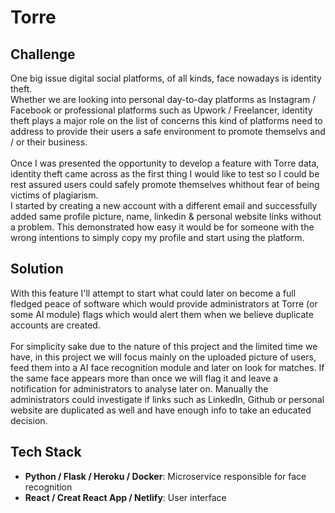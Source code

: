 # Torre

## Challenge

One big issue digital social platforms, of all kinds, face nowadays is identity theft.
<br>
Whether we are looking into personal day-to-day platforms as Instagram / Facebook or professional platforms such as Upwork / Freelancer, identity theft plays a major role on the list of concerns this kind of platforms need to address to provide their users a safe environment to promote themselvs and / or their business.
<br><br>
Once I was presented the opportunity to develop a feature with Torre data, identity theft came across as the first thing I would like to test so I could be rest assured users could safely promote themselves whithout fear of being victims of plagiarism.
<br>
I started by creating a new account with a different email and successfully added same profile picture, name, linkedin & personal website links without a problem. This demonstrated how easy it would be for someone with the wrong intentions to simply copy my profile and start using the platform.
<br>

## Solution

With this feature I'll attempt to start what could later on become a full fledged peace of software which would provide administrators at Torre (or some AI module) flags which would alert them when we believe duplicate accounts are created.
<br><br>
For simplicity sake due to the nature of this project and the limited time we have, in this project we will focus mainly on the uploaded picture of users, feed them into a AI face recognition module and later on look for matches. If the same face appears more than once we will flag it and leave a notification for administrators to analyse later on. Manually the administrators could investigate if links such as LinkedIn, Github or personal website are duplicated as well and have enough info to take an educated decision.

## Tech Stack

- **Python / Flask / Heroku / Docker**: Microservice responsible for face recognition
- **React / Creat React App / Netlify**: User interface